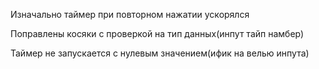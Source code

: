 Изначально таймер при повторном нажатии ускорялся

Поправлены косяки с проверкой на тип данных(инпут тайп намбер)

Таймер не запускается с нулевым значением(ифик на велью инпута)
